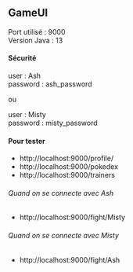 ## GameUI 

Port utilisé : 9000  
Version Java : 13

#### Sécurité

user : Ash  
password : ash_password

ou 

user : Misty  
password : misty_password

#### Pour tester 

* http://localhost:9000/profile/
* http://localhost:9000/pokedex
* http://localhost:9000/trainers

###### Quand on se connecte avec Ash 

* http://localhost:9000/fight/Misty

###### Quand on se connecte avec Misty 

* http://localhost:9000/fight/Ash

